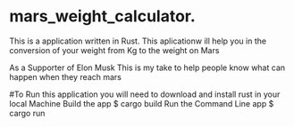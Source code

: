 # mars_weight_calculator.
This is a application written in Rust.
This aplicationw ill help you in the conversion of your weight from Kg to the weight on Mars 

As a Supporter of Elon Musk This is my take to help people know what can happen when they reach mars


#To Run this application you will need to download and install rust in your local Machine 
Build the app 
$ cargo build
Run the Command Line app
$ cargo run

